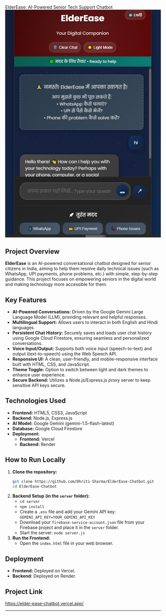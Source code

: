 ElderEase: AI-Powered Senior Tech Support Chatbot
![ElderEase Chatbot Screenshot - An example screenshot of the ElderEase Chatbot](Screenshot(6296).png)

## Project Overview

**ElderEase** is an AI-powered conversational chatbot designed for senior citizens in India, aiming to help them resolve daily technical issues (such as WhatsApp, UPI payments, phone problems, etc.) with simple, step-by-step guidance. This project focuses on empowering seniors in the digital world and making technology more accessible for them.

## Key Features

* **AI-Powered Conversations:** Driven by the Google Gemini Large Language Model (LLM), providing relevant and helpful responses.
* **Multilingual Support:** Allows users to interact in both English and Hindi languages.
* **Persistent Chat History:** Securely saves and loads user chat history using Google Cloud Firestore, ensuring seamless and personalized conversations.
* **Voice Input/Output:** Supports both voice input (speech-to-text) and output (text-to-speech) using the Web Speech API.
* **Responsive UI:** A clean, user-friendly, and mobile-responsive interface built with HTML, CSS, and JavaScript.
* **Theme Toggle:** Option to switch between light and dark themes to enhance user experience.
* **Secure Backend:** Utilizes a Node.js/Express.js proxy server to keep sensitive API keys secure.

## Technologies Used

* **Frontend:** HTML5, CSS3, JavaScript
* **Backend:** Node.js, Express.js
* **AI Model:** Google Gemini (gemini-1.5-flash-latest)
* **Database:** Google Cloud Firestore
* **Deployment:**
    * **Frontend:** Vercel
    * **Backend:** Render

## How to Run Locally

1.  **Clone the repository:**
    ```bash
    git clone https://github.com/Dhriti-Sharma/ElderEase-Chatbot.git
    cd ElderEase-Chatbot
    ```
2.  **Backend Setup (in the `server` folder):**
    * `cd server`
    * `npm install`
    * Create a `.env` file and add your Gemini API key: `GEMINI_API_KEY=YOUR_GEMINI_API_KEY`
    * Download your `firebase-service-account.json` file from your Firebase project and place it in the `server` folder.
    * Start the server: `node server.js`
3.  **Run the Frontend:**
    * Open the `index.html` file in your web browser.

## Deployment

* **Frontend:** Deployed on Vercel.
* **Backend:** Deployed on Render.

## Project Link
https://elder-ease-chatbot.vercel.app/

---
